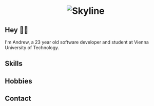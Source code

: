 <h1 align="center">
  <img src="https://raw.githubusercontent.com/pache43/üache43/master/picture.png" alt="Skyline" />
</h1>

## Hey 👋🏼
I'm Andrew, a 23 year old software developer and student at Vienna University of Technology. 

## Skills

## Hobbies


## Contact
